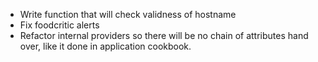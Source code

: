 * Write function that will check validness of hostname
* Fix foodcritic alerts
* Refactor internal providers so there will be no chain of attributes hand over, like it done in application cookbook.
